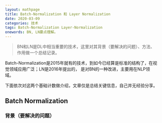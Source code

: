 ```yaml
---
layout: mathpage
title: Batch-Normalization 和 Layer Normalization
date: 2020-03-09
categories: 技术 
tags: Batch-Normalization Layer-Normalization
onewords: BN, LN要点理解。
---
```

> BN和LN是DL中相当重要的技术，这里对其背景（要解决的问题）、方法、作用做一个总结记录。

Batch-Normalization是2015年就有的技术，到如今已经算是标准的结构了，在视觉领域应用广泛；LN是2016年提出的，
是对BN的一种改进，主要用在NLP领域。

下面依次对这两个基础计数做介绍，文章仅是总结关键信息，自己并无经验分享。

## Batch Normalization


### 背景（要解决的问题）

